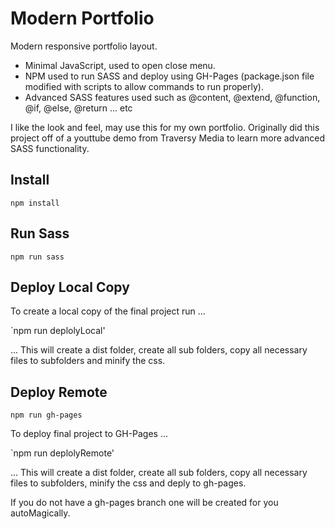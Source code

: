# Modern Portfolio

Modern responsive portfolio layout.

- Minimal JavaScript, used to open close menu.
- NPM used to run SASS and deploy using GH-Pages (package.json file modified with scripts to allow commands to run properly).
- Advanced SASS features used such as @content, @extend, @function, @if, @else, @return ... etc

I like the look and feel, may use this for my own portfolio. Originally did this project off of a youttube demo from Traversy Media to learn more advanced SASS functionality.

## Install

`npm install`

## Run Sass

`npm run sass`

## Deploy Local Copy

To create a local copy of the final project run ...

`npm run deplolyLocal'

... This will create a dist folder, create all sub folders, copy all necessary files to subfolders and minify the css.

## Deploy Remote

`npm run gh-pages`

To deploy final project to GH-Pages ...

`npm run deplolyRemote'

... This will create a dist folder, create all sub folders, copy all necessary files to subfolders, minify the css and deply to gh-pages.

If you do not have a gh-pages branch one will be created for you autoMagically.
